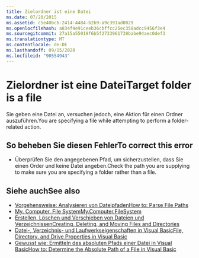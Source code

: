 ```yaml
---
title: Zielordner ist eine Datei
ms.date: 07/20/2015
ms.assetid: c5e40bcb-2414-4484-b2b9-a9c391ad0029
ms.openlocfilehash: a834f4e91ceeb36cbffcc25ec358adcc9456f3e4
ms.sourcegitcommit: 27a15a55019f6b5f2733961738babe94aec0def3
ms.translationtype: MT
ms.contentlocale: de-DE
ms.lasthandoff: 09/15/2020
ms.locfileid: "90554943"
---
```

# <a name="target-folder-is-a-file"></a><span data-ttu-id="5206b-102">Zielordner ist eine Datei</span><span class="sxs-lookup"><span data-stu-id="5206b-102">Target folder is a file</span></span>
<span data-ttu-id="5206b-103">Sie geben eine Datei an, versuchen jedoch, eine Aktion für einen Ordner auszuführen.</span><span class="sxs-lookup"><span data-stu-id="5206b-103">You are specifying a file while attempting to perform a folder-related action.</span></span>  
  
## <a name="to-correct-this-error"></a><span data-ttu-id="5206b-104">So beheben Sie diesen Fehler</span><span class="sxs-lookup"><span data-stu-id="5206b-104">To correct this error</span></span>  
  
- <span data-ttu-id="5206b-105">Überprüfen Sie den angegebenen Pfad, um sicherzustellen, dass Sie einen Order und keine Datei angeben.</span><span class="sxs-lookup"><span data-stu-id="5206b-105">Check the path you are supplying to make sure you are specifying a folder rather than a file.</span></span>  
  
## <a name="see-also"></a><span data-ttu-id="5206b-106">Siehe auch</span><span class="sxs-lookup"><span data-stu-id="5206b-106">See also</span></span>

- [<span data-ttu-id="5206b-107">Vorgehensweise: Analysieren von Dateipfaden</span><span class="sxs-lookup"><span data-stu-id="5206b-107">How to: Parse File Paths</span></span>](../developing-apps/programming/drives-directories-files/how-to-parse-file-paths.md)
- [<span data-ttu-id="5206b-108">My. Computer. File System</span><span class="sxs-lookup"><span data-stu-id="5206b-108">My.Computer.FileSystem</span></span>](xref:Microsoft.VisualBasic.FileIO.FileSystem)
- [<span data-ttu-id="5206b-109">Erstellen, Löschen und Verschieben von Dateien und Verzeichnissen</span><span class="sxs-lookup"><span data-stu-id="5206b-109">Creating, Deleting, and Moving Files and Directories</span></span>](../developing-apps/programming/drives-directories-files/creating-deleting-and-moving-files-and-directories.md)
- <span data-ttu-id="5206b-110">[Datei-, Verzeichnis- und Laufwerkseigenschaften in Visual Basic](/previous-versions/visualstudio/visual-studio-2010/as4xcs58(v=vs.100))</span><span class="sxs-lookup"><span data-stu-id="5206b-110">[File, Directory, and Drive Properties in Visual Basic](/previous-versions/visualstudio/visual-studio-2010/as4xcs58(v=vs.100))</span></span>
- <span data-ttu-id="5206b-111">[Gewusst wie: Ermitteln des absoluten Pfads einer Datei in Visual Basic](/previous-versions/visualstudio/visual-studio-2010/e00wt2d8(v=vs.100))</span><span class="sxs-lookup"><span data-stu-id="5206b-111">[How to: Determine the Absolute Path of a File in Visual Basic](/previous-versions/visualstudio/visual-studio-2010/e00wt2d8(v=vs.100))</span></span>
